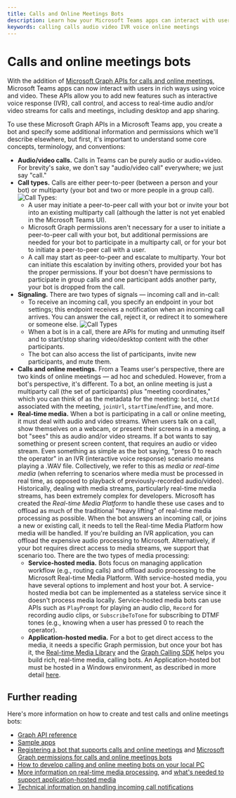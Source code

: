 ```yaml
---
title: Calls and Online Meetings Bots
description: Learn how your Microsoft Teams apps can interact with users using voice and video using Microsoft Graph APIs for calls and online meetings.
keywords: calling calls audio video IVR voice online meetings
---
```


# Calls and online meetings bots

With the addition of [Microsoft Graph APIs for calls and online meetings](/graph/api/resources/communications-api-overview?view=graph-rest-beta), Microsoft Teams apps can now interact with users in rich ways using voice and video. These APIs allow you to add new features such as interactive voice response (IVR), call control, and access to real-time audio and/or video streams for calls and meetings, including desktop and app sharing.

To use these Microsoft Graph APIs in a Microsoft Teams app, you create a bot and specify some additional information and permissions which we'll describe elsewhere, but first, it's important to understand some core concepts, terminology, and conventions:

* **Audio/video calls.** Calls in Teams can be purely audio or audio+video. For brevity's sake, we don't say "audio/video call" everywhere; we just say "call."
* **Call types.** Calls are either peer-to-peer (between a person and your bot) or multiparty (your bot and two or more people in a group call).
  ![Call Types](~/assets/images/calls-and-meetings/call-types.png):
  * A user may initiate a peer-to-peer call with your bot or invite your bot into an existing multiparty call (although the latter is not yet enabled in the Microsoft Teams UI).
  * Microsoft Graph permissions aren't necessary for a user to initiate a peer-to-peer call with your bot, but additional permissions are needed for your bot to participate in a multiparty call, or for your bot to initiate a peer-to-peer call with a user.
  * A call may start as peer-to-peer and escalate to multiparty. Your bot can initiate this escalation by inviting others, provided your bot has the proper permissions. If your bot doesn't have permissions to participate in group calls and one participant adds another party, your bot is dropped from the call.
* **Signaling.** There are two types of signals — incoming call and in-call:
  * To receive an incoming call, you specify an endpoint in your bot settings; this endpoint receives a notification when an incoming call arrives. You can answer the call, reject it, or redirect it to somewhere or someone else.
  ![Call Types](~/assets/images/calls-and-meetings/call-handling.png)
  * When a bot is in a call, there are APIs for muting and unmuting itself and to start/stop sharing video/desktop content with the other participants.
  * The bot can also access the list of participants, invite new participants, and mute them.
* **Calls and online meetings.** From a Teams user's perspective, there are two kinds of online meetings — ad hoc and scheduled. However, from a bot's perspective, it's different. To a bot, an online meeting is just a multiparty call (the set of participants) plus "meeting coordinates," which you can think of as the metadata for the meeting: `botId`, `chatId` associated with the meeting, `joinUrl`, `startTime`/`endTime`, and more.
* **Real-time media.** When a bot is participating in a call or online meeting, it must deal with audio and video streams. When users talk on a call, show themselves on a webcam, or present their screens in a meeting, a bot "sees" this as audio and/or video streams. If a bot wants to say something or present screen content, that requires an audio or video stream. Even something as simple as the bot saying, "press 0 to reach the operator" in an IVR (interactive voice response) scenario means playing a .WAV file. Collectively, we refer to this as _media_ or _real-time media_ (when referring to scenarios where media must be processed in real time, as opposed to playback of previously-recorded audio/video). Historically, dealing with media streams, particularly real-time media streams, has been extremely complex for developers. Microsoft has created the _Real-time Media Platform_ to handle these use cases and to offload as much of the traditional "heavy lifting" of real-time media processing as possible.  When the bot answers an incoming call, or joins a new or existing call, it needs to tell the Real-time Media Platform how media will be handled. If you're building an IVR application, you can offload the expensive audio processing to Microsoft. Alternatively, if your bot requires direct access to media streams, we support that scenario too. There are the two types of media processing:
  * **Service-hosted media.** Bots focus on managing application workflow (e.g., routing calls) and offload audio processing to the Microsoft Real-time Media Platform. With service-hosted media, you have several options to implement and host your bot. A service-hosted media bot can be implemented as a stateless service since it doesn't process media locally. Service-hosted media bots can use APIs such as `PlayPrompt` for playing an audio clip, `Record` for recording audio clips, or `SubscribeToTone` for subscribing to DTMF tones (e.g., knowing when a user has pressed 0 to reach the operator).
  * **Application-hosted media.** For a bot to get direct access to the media, it needs a specific Graph permission, but once your bot has it, the [Real-time Media Library](https://www.nuget.org/packages/Microsoft.Graph.Communications.Calls.Media/) and the [Graph Calling SDK](https://microsoftgraph.github.io/microsoft-graph-comms-samples/docs/articles/index.html#graph-calling-sdk-and-stateful-client-builder) helps you build rich, real-time media, calling bots. An Application-hosted bot must be hosted in a Windows environment, as described in more detail [here](./requirements-considerations-application-hosted-media-bots.md).

## Further reading

Here's more information on how to create and test calls and online meetings bots:

* [Graph API reference](https://developer.microsoft.com/graph/api/overview?view=graph-rest-1.0)
* [Sample apps](https://github.com/microsoftgraph/microsoft-graph-comms-samples)
* [Registering a bot that supports calls and online meetings](./registering-calling-bot.md) and [Microsoft Graph permissions for calls and online meetings bots](/registering-calling-bot.md#add-microsoft-graph-permissions)
* [How to develop calling and online meeting bots on your local PC](./debugging-local-testing-calling-meeting-bots.md)
* [More information on real-time media processing](./real-time-media-concepts.md), and [what's needed to support application-hosted media](./requirements-considerations-application-hosted-media-bots.md)
* [Technical information on handling incoming call notifications](./call-notifications.md)

